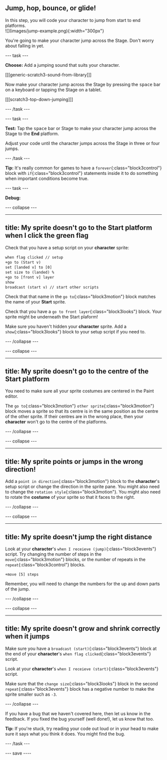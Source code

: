 ## Jump, hop, bounce, or glide!

<div style="display: flex; flex-wrap: wrap">
<div style="flex-basis: 200px; flex-grow: 1; margin-right: 15px;">
In this step, you will code your character to jump from start to end platforms. 
</div>
<div>
![](images/jump-example.png){:width="300px"}
</div>
</div>

You're going to make your character jump across the Stage. Don't worry about falling in yet.

--- task ---

**Choose:** Add a jumping sound that suits your character.

[[[generic-scratch3-sound-from-library]]]

Now make your character jump across the Stage by pressing the <kbd>space</kbd> bar on a keyboard or tapping the Stage on a tablet.

[[[scratch3-top-down-jumping]]]

--- /task ---

--- task ---

**Test:** Tap the <kbd>space</kbd> bar or Stage to make your character jump across the Stage to the **End** platform.

Adjust your code until the character jumps across the Stage in three or four jumps.

--- /task ---

**Tip:** It's really common for games to have a `forever`{:class="block3control"} block with `if`{:class="block3control"} statements inside it to do something when important conditions become true.

--- task ---

**Debug:**

--- collapse ---

---
title: My sprite doesn't go to the Start platform when I click the green flag
---

Check that you have a setup script on your **character** sprite:


```blocks3
when flag clicked // setup
+go to (Start v)
set [landed v] to [0]
set size to (landed) %
+go to [front v] layer
show
broadcast (start v) // start other scripts
```

Check that that name in the `go to`{:class="block3motion"} block matches the name of your **Start** sprite.

Check that you have a `go to front layer`{:class="block3looks"} block. Your sprite might be underneath the Start plaform!

Make sure you haven't hidden your **character** sprite. Add a `show`{:class="block3looks"} block to your setup script if you need to.


--- /collapse ---

--- collapse ---

---
title: My sprite doesn't go to the centre of the Start platform
---

You need to make sure all your sprite costumes are centered in the Paint editor.

The `go to`{:class="block3motion"} `other sprite`{:class="block3motion"} block moves a sprite so that its centre is in the same position as the centre of the other sprite. If their centres are in the wrong place, then your **character** won't go to the centre of the platforms.

--- /collapse ---

--- collapse ---

---
title: My sprite points or jumps in the wrong direction!
---

Add a `point in direction`{:class="block3motion"} block to the **character**'s setup script or change the direction in the sprite pane. You might also need to change the `rotation style`{:class="block3motion"}. You might also need to rotate the **costume** of your sprite so that it faces to the right.

--- /collapse ---

--- collapse ---

---
title: My sprite doesn't jump the right distance
---

Look at your **character**'s `when I receieve (jump)`{:class="block3events"} script. Try changing the number of steps in the `move`{:class="block3motion"} blocks, or the number of repeats in the `repeat`{:class="block3control"} blocks.

```blocks3
+move [5] steps
```

Remember, you will need to change the numbers for the up and down parts of the jump.

--- /collapse ---

--- collapse ---

---
title: My sprite doesn't grow and shrink correctly when it jumps
---

Make sure you have a `broadcast (start)`{:class="block3events"} block at the end of your **character**'s `when flag clicked`{:class="block3events"} script.

Look at your **character**'s `when I receieve (start)`{:class="block3events"} script.

Make sure that the `change size`{:class="block3looks"} block in the second `repeat`{:class="block3events"} block has a negative number to make the sprite smaller such as `-3`.

--- /collapse ---

If you have a bug that we haven't covered here, then let us know in the feedback. If you fixed the bug yourself (well done!), let us know that too.

**Tip:** If you're stuck, try reading your code out loud or in your head to make sure it says what you think it does. You might find the bug.

--- /task ---

--- save ----
